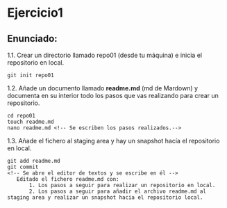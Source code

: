  [//]: <> ()
 #   Ejercicio1
 ## Enunciado:
 1.1. Crear un directorio llamado repo01 (desde tu máquina) e inicia el repositorio en local.

 ~~~
 git init repo01
 ~~~

 1.2. Añade un documento llamado __readme.md__ (md de Mardown) y documenta en su interior todo los pasos que vas realizando para crear un repositorio.

 ~~~
 cd repo01
 touch readme.md
 nano readme.md <!-- Se escriben los pasos realizados.-->
 ~~~

 1.3. Añade el fichero al staging area y hay un snapshot hacía el repositorio en local.

 ~~~
 git add readme.md
 git commit
 <!-- Se abre el editor de textos y se escribe en él -->
    Editado el fichero readme.md con:
        1. Los pasos a seguir para realizar un repositorio en local.
        2. Los pasos a seguir para añadir el archivo readme.md al staging area y realizar un snapshot hacia el repositorio local.
 ~~~
